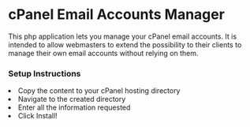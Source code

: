 <h1>cPanel Email Accounts Manager</h1>
This php application lets you manage your cPanel email accounts. It is intended to allow webmasters to extend the possibility to their clients to manage their own email accounts without relying on them.
<h3>Setup Instructions</h2>
<li>Copy the content to your cPanel hosting directory</li>
<li>Navigate to the created directory</li>
<li>Enter all the information requested</li>
<li>Click Install!</li>


